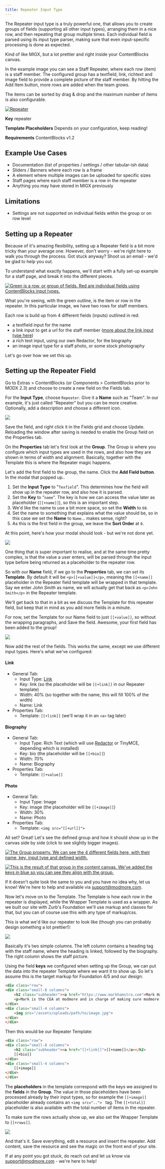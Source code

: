 ```yaml
---
title: Repeater Input Type
---
```


The Repeater input type is a truly powerful one, that allows you to create groups of fields (supporting all other input types), arranging them in a nice row, and then repeating that group multiple times. Each individual field is parsed using its input type parser, making sure that even input-specific processing is done as expected.   

Kind of like MIGX, but a lot prettier and right inside your ContentBlocks canvas.  

In the example image you can see a Staff Repeater, where each row (item) is a staff member. The configured group has a textfield, link, richtext and image field to provide a complete picture of the staff member. By hitting the Add Item button, more rows are added when the team grows.  

The items can be sorted by drag & drop and the maximum number of items is also configurable.

[ ![Repeater](https://assets.modmore.com/assets/uploads/images/repeater_2.png)](https://assets.modmore.com/assets/uploads/images/repeater_2.png)

**Key** repeater 

**Template Placeholders** Depends on your configuration, keep reading! 

**Requirements** ContentBlocks v1.2 

## Example Use Cases

- Documentation (list of properties / settings / other tabular-ish data)
- Sliders / Banners where each row is a frame
- A  element where multiple images can be uploaded for specific sizes
- Staff pages where each staff member is a row in the repeater
- Anything you may have stored in MIGX previously

## Limitations

- Settings are not supported on individual fields within the group or on row level

## Setting up a Repeater

Because of it's amazing flexibility, setting up a Repeater field is a bit more tricky than your average one. However, don't worry - we're right here to walk you through the process. Got stuck anyway? Shoot us an email - we'd be glad to help you out.

To understand what exactly happens, we'll start with a fully set-up example for a staff page, and break it into the different pieces.

[ ![Green is a row, or group of fields. Red are individual fields using ContentBlocks input types.](https://assets.modmore.com/uploads/2014/11/repeater_highlighted.png)](https://assets.modmore.com/uploads/2014/11/repeater_highlighted.png "Green is a row, or group of fields. Red are individual fields using ContentBlocks input types.")

What you're seeing, with the green outline, is the item or row in the repeater. In this particular image, we have two rows for staff members.

Each row is build up from 4 different fields (inputs) outlined in red:

- a textfield input for the name
- a link input to get a url for the staff member ([more about the link input type here](Link))
- a rich text input, using our own Redactor, for the biography
- an image input type for a staff photo, or some stock photography

Let's go over how we set this up.

## Setting up the Repeater Field

Go to Extras > ContentBlocks (or Components > ContentBlocks prior to MODX 2.3) and choose to create a new field on the Fields tab.

For the **Input Type**, choose `Repeater`. Give it a **Name** such as "Team". In our example, it's just called "Repeater" but you can be more creative. Optionally, add a description and choose a different icon.

[![](https://assets.modmore.com/uploads/2014/11/repeater_edit_field.png)](https://assets.modmore.com/uploads/2014/11/repeater_edit_field.png)

Save the field, and right click it in the Fields grid and choose Update. Reloading the window after saving is needed to enable the Group field on the Properties tab. 

On the **Properties** tab let's first look at the **Group**. The Group is where you configure which input types are used in the rows, and also how they are shown in terms of width and alignment. Basically, together with the Template this is where the Repeater magic happens.

Let's add the first field to the group, the name. Click the **Add Field button**. In the modal that popped up..

1. Set the **Input Type** to "`Texfield`". This determines how the field will show up in the repeater row, and also how it is parsed.
2. Set the **Key** to "`name`". The key is how we can access the value later as placeholder (`[[+name]]`), so this is an important step.
3. We'd like the name to use a bit more space, so set the **Width** to `60`.
4. Set the name to something that explains what the value should be, so in this case we set the **Name** to `Name`... makes sense, right?
5. As this is the first field in the group, we leave the **Sort Order** at `0`.

At this point, here's how your modal should look - but we're not done yet.

[![](https://assets.modmore.com/uploads/2014/11/addnamefield.png)](https://assets.modmore.com/uploads/2014/11/addnamefield.png)

One thing that is super important to realise, and at the same time pretty complex, is that the value a user enters, will be parsed through the input type before being returned as a placeholder to the repeater row.

So with our **Name** field, if we go to the **Properties** tab, we can set its **Template**. By default it will be `<p>[[+value]]</p>`, meaning the `[[+name]]` placeholder in the Repeater field template will be wrapped in that template. Say we enter _John Smith_ as name, we will actually get that back as `<p>John Smith</p>` in the Repeater template.

We'll get back to that in a bit as we discuss the Template for this repeater field, but keep that in mind as you add more fields in a minute.

For now, set the Template for our Name field to just `[[+value]]`, so without the wrapping paragraphs, and Save the field. Awesome, your first field has been added to the group!

[![](https://assets.modmore.com/uploads/2014/11/firstfieldingroup.png)](https://assets.modmore.com/uploads/2014/11/firstfieldingroup.png)

Now add the rest of the fields. This works the same, except we use different input types. Here's what we've configured:

#### Link
- General Tab:  
    - Input Type: [Link](Link)
    - Key: link (so the placeholder will be `[[+link]]` in our Repeater template)
    - Width: 40% (so together with the name, this will fill 100% of the width)
    - Name: Link
- Properties Tab: 
    - Template: `[[+link]]` (we'll wrap it in an `<a>` tag later)

#### Biography
- General Tab:  
    - Input Type: Rich Text (which will use [Redactor](https://www.modmore.com/extras/redactor/) or TinyMCE, depending which is installed)
    - Key: bio (the placeholder will be `[[+bio]]`)
    - Width: 70%
    - Name: Biography
- Properties Tab: 
    - Template: `[[+value]]`

#### Photo
- General Tab: 
    - Input Type: Image
    - Key: image (the placeholder will be `[[+image]]`)
    - Width: 30%
    - Name: Photo
- Properties Tab: 
    - Template: `<img src="[[+url]]">`

All set? Great! Let's see the defined group and how it should show up in the canvas side by side (click to see slightly bigger images).

[ ![The Group property. We can see the 4 different fields here, with their name, key, input type and defined width.](https://assets.modmore.com/uploads/2014/11/sidebyside_group.png)](https://assets.modmore.com/uploads/2014/11/sidebyside_group.png "The Group property. We can see the 4 different fields here, with their name, key, input type and defined width.")

[ ![This is the result of that group in the content canvas. We've added the keys in blue so you can see they align with the group. ](https://assets.modmore.com/uploads/2014/11/repeater_highlighted_1.png)](https://assets.modmore.com/uploads/2014/11/repeater_highlighted_1.png "This is the result of that group in the content canvas. We've added the keys in blue so you can see they align with the group. ")


If it doesn't quite look the same to you and you have no idea why, let us know! We're here to help and available via support@modmore.com.

Now let's move on to the Template. The Template is how each row in the repeater is displayed, while the Wrapper Template is used as a wrapper. As we built our site with Zurb's Foundation we'll use markup and classes for that, but you can of course use this with any type of markup/css.

This is what we'd like our repeater to look like (though you can probably design something a lot prettier!):

[![](https://assets.modmore.com/uploads/2014/11/repeaterresult.png)](https://assets.modmore.com/uploads/2014/11/repeaterresult.png)

Basically it's two simple columns. The left column contains a heading tag with the staff name, where the heading is linked, followed by the biography. The right column shows the staff picture.

Using the field **keys** we configured when setting up the Group, we can put the data into the repeater Template where we want it to show up. So let's assume this is the target markup for Foundation 4/5 and our design:
```` HTML
<div class="row">
<div class="small-8 columns">
    <h2 class="subheader"><a href="https://www.markhamstra.com">Mark Hamstra</a></h2>
    <p>Mark is the CEA at modmore and in charge of making sure modmore rules the world one day.</p>
</div>
<div class="small-4 columns">
    <img src="/assets/uploads/path/to/image.jpg">
</div>
</div>
````
Then this would be our Repeater Template:
```` HTML
<div class="row">
<div class="small-8 columns">
    <h2 class="subheader"><a href="[[+link]]">[[+name]]</a></h2>
    [[+bio]]
</div>
<div class="small-4 columns">
    [[+image]]
</div>
</div>
````
The **placeholders** in the template correspond with the keys we assigned to the **fields** in the **Group**. The value in those placeholders have been processed already by their input types, so for example the `[[+image]]` placeholder already contains an `<img src=".."> ` tag. The `[[+total]]` placeholder is also available with the total number of items in the repeater.

To make sure the rows actually show up, we also set the Wrapper Template to `[[+rows]]`.

[![](https://assets.modmore.com/uploads/2014/11/finalfield.png)](https://assets.modmore.com/uploads/2014/11/finalfield.png)

And that's it. Save everything, edit a resource and insert the repeater. Add content, save the resource and see the magic on the front end of your site.

If at any point you got stuck, do reach out and let us know via support@modmore.com - we're here to help!